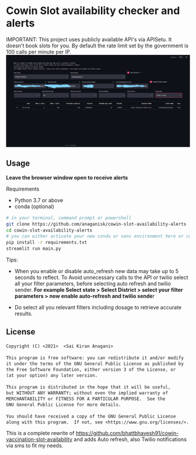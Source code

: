 # Cowin Slot availability checker and alerts
IMPORTANT: This project uses publicly available API's via APISetu. It doesn't book slots for you.
By default the rate limit set by the government is 100 calls per minute per IP.
![Screenshot](./img.jpg?raw=true)


## Usage
**Leave the browser window open to receive alerts**

Requirements
 * Python 3.7 or above
 * conda (optional)
 
```bash
# in your terminal, command prompt or powershell
git clone https://github.com/anaganisk/cowin-slot-availability-alerts
cd cowin-slot-availability-alerts
# you can either activate your new conda or venv environment here or continue  if not required (optional)
pip install -r requirements.txt
streamlit run main.py
```

Tips:
* When you enable or disable auto_refresh new data may take up to 5 seconds to reflect.
To Avoid unnecessary calls to the API or twilio select all your filter parameters, before
selecting auto refresh and twilio sender.
**For example Select state > Select District > select your filter parameters > now enable auto-refresh and twilio sende**r
  
* Do select all you relevant filters including dosage to retrieve accurate results.

## License
    Copyright (C) <2021>  <Sai Kiran Anagani>

    This program is free software: you can redistribute it and/or modify
    it under the terms of the GNU General Public License as published by
    the Free Software Foundation, either version 3 of the License, or
    (at your option) any later version.

    This program is distributed in the hope that it will be useful,
    but WITHOUT ANY WARRANTY; without even the implied warranty of
    MERCHANTABILITY or FITNESS FOR A PARTICULAR PURPOSE.  See the
    GNU General Public License for more details.

    You should have received a copy of the GNU General Public License
    along with this program.  If not, see <https://www.gnu.org/licenses/>.

This is a complete rewrite of https://github.com/bhattbhavesh91/cowin-vaccination-slot-availability and adds Auto refresh, also Twilio notifications via sms to fit my needs.